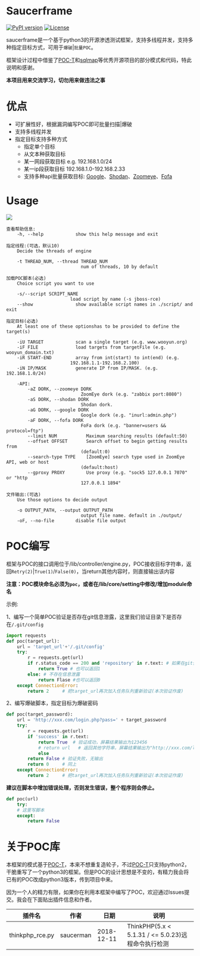 # Saucerframe
[![PyPI version](https://img.shields.io/badge/python-3-blue.svg)](https://www.python.org/)  [![License](https://img.shields.io/badge/license-GPLv2-red.svg)](https://raw.githubusercontent.com/sqlmapproject/sqlmap/master/LICENSE) 

saucerframe是一个基于python3的开源渗透测试框架，支持多线程并发，支持多种指定目标方式，可用于`爆破`|`批量POC`。

框架设计过程中借鉴了[POC-T](https://github.com/Xyntax/POC-T)和[sqlmap](https://github.com/sqlmapproject/sqlmap)等优秀开源项目的部分模式和代码，特此说明和感谢。

**本项目用来交流学习，切勿用来做违法之事**

# 优点
- 可扩展性好，根据漏洞编写POC即可批量扫描|爆破
- 支持多线程并发
- 指定目标支持多种方式
    - 指定单个目标
    - 从文本种获取目标
    - 某一网段获取目标 e.g. 192.168.1.0/24
    - 某一ip段获取目标 192.168.1.0-192.168.2.33
    - 支持多种api批量获取目标: [Google](https://cse.google.com/cse)、[Shodan](https://www.shodan.io/)、[Zoomeye](https://www.zoomeye.org/)、[Fofa](https://fofa.so)

# Usage

![](https://github.com/saucer-man/saucerframe/blob/master/doc/eg1.png)

```
查看帮助信息:
    -h, --help            show this help message and exit

指定线程:(可选，默认10)
    Decide the threads of engine

    -t THREAD_NUM, --thread THREAD_NUM
                            num of threads, 10 by default

加载POC脚本(必选)
    Choice script you want to use

    -s/--script SCRIPT_NAME 
                        load script by name (-s jboss-rce)
    --show                show available script names in ./script/ and exit

指定目标(必选)
    At least one of these optionshas to be provided to define the target(s)

    -iU TARGET            scan a single target (e.g. www.wooyun.org)
    -iF FILE              load targets from targetFile (e.g. wooyun_domain.txt)
    -iR START-END         array from int(start) to int(end) (e.g.
                        192.168.1.1-192.168.2.100)
    -iN IP/MASK           generate IP from IP/MASK. (e.g. 192.168.1.0/24)

    -API:
        -aZ DORK, --zoomeye DORK
                            ZoomEye dork (e.g. "zabbix port:8080")
        -aS DORK, --shodan DORK
                            Shodan dork.
        -aG DORK, --google DORK
                            Google dork (e.g. "inurl:admin.php")
        -aF DORK, --fofa DORK
                            FoFa dork (e.g. "banner=users && protocol=ftp")
        --limit NUM           Maximum searching results (default:50)
        --offset OFFSET       Search offset to begin getting results from
                            (default:0)
        --search-type TYPE    [ZoomEye] search type used in ZoomEye API, web or host
                            (default:host)
        --gproxy PROXY        Use proxy (e.g. "sock5 127.0.0.1 7070" or "http
                            127.0.0.1 1894"

文件输出:(可选)
    Use those options to decide output

    -o OUTPUT_PATH, --output OUTPUT_PATH
                            output file name. default in ./output/
    -oF, --no-file        disable file output
```

# POC编写

框架与POC的接口调用位于/lib/controller/engine.py，POC接收目标字符串，返回`Retry(2)`|`True(1)`/`False(0)`，当return其他内容时，则直接输出该内容

**注意：POC模块命名必须为`poc`，或者在/lib/core/setting中修改/增加module命名**

示例:

1、编写一个简单POC验证是否存在git信息泄露，这里我们验证目录下是否存在`/.git/config`

```python
import requests
def poc(target_url):
    url = 'target_url'+'/.git/config'
    try:
        r = requests.get(url)
        if r.status_code == 200 and 'repository' in r.text: # 如果在git信息泄露
            return True # 也可以返回1
        else: # 不存在信息泄露
            return Flase #也可以返回0
    except ConnectionError:
        return 2     # 把target_url再次加入任务队列重新验证(本次验证作废)
```

2、编写爆破脚本，指定目标为爆破密码

```python
def poc(target_password):
    url = 'http://xxx.com/login.php?pass=' + target_password
    try:
        r = requests.get(url)
        if 'success' in r.text:
            return True  # 验证成功，屏幕结果输出为123456
            # return url   # 返回其他字符串，屏幕结果输出为"http://xxx.com/login.php?pass=123456"
            else
        return False # 验证失败，无输出
        return 0     # 同上
    except ConnectionError:
        return 2     # 把target_url再次加入任务队列重新验证(本次验证作废)
```

**建议在脚本中增加错误处理，否则发生错误，整个程序则会停止。**

```python
def poc(url)
    try:
    # 这里写脚本
    except:
        return False
```
# 关于POC库

本框架的模式基于[POC-T](https://github.com/Xyntax/POC-T)，本来不想重复造轮子，不过[POC-T](https://github.com/Xyntax/POC-T)只支持python2，干脆重写了一个python3的框架。但是POC的设计思想是不变的，有精力我会将已有的POC改成python3版本，传到项目中来。

因为一个人的精力有限，如果你在利用本框架中编写了POC，欢迎通过Issues提交。我会在下面贴出插件信息和作者。

| 插件名 | 作者 | 日期 | 说明 |
| ------ | ------ | ------ | ----- |
| thinkphp_rce.py | saucerman | 2018-12-11 | ThinkPHP(5.x < 5.1.31 / <= 5.0.23)远程命令执行检测 |

